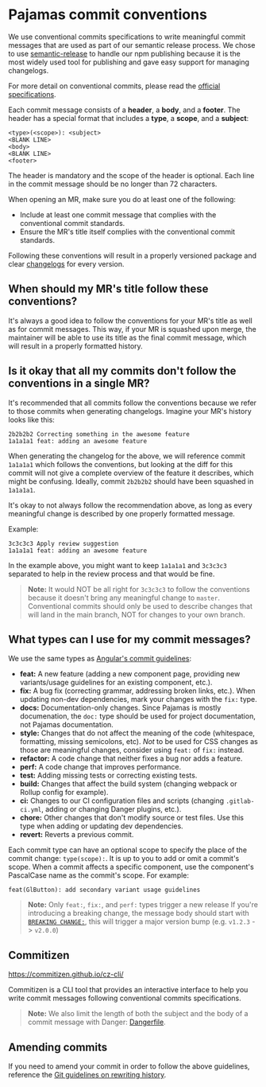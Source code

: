 # Pajamas commit conventions

We use conventional commits specifications to write meaningful commit messages that are used as part of our semantic release process. We chose to use [semantic-release](https://github.com/semantic-release/semantic-release) to handle our npm publishing because it is the most widely used tool for publishing and gave easy support for managing changelogs.

For more detail on conventional commits, please read the [official specifications](https://www.conventionalcommits.org/).

Each commit message consists of a **header**, a **body**, and a **footer**. The header has a special
format that includes a **type**, a **scope**, and a **subject**:

```plaintext
<type>(<scope>): <subject>
<BLANK LINE>
<body>
<BLANK LINE>
<footer>
```

The header is mandatory and the scope of the header is optional.
Each line in the commit message should be no longer than 72 characters.

When opening an MR, make sure you do at least one of the following:

- Include at least one commit message that complies with the conventional commit standards.
- Ensure the MR's title itself complies with the conventional commit standards.

Following these conventions will result in a properly versioned package and clear [changelogs](./CHANGELOG.md) for every version.

## When should my MR's title follow these conventions?

It's always a good idea to follow the conventions for your MR's title as well as for commit messages. This way, if your MR is squashed
upon merge, the maintainer will be able to use its title as the final commit message, which will result in a properly formatted history.

## Is it okay that all my commits don't follow the conventions in a single MR?

It's recommended that all commits follow the conventions because we refer to those commits when generating changelogs. Imagine your MR's
history looks like this:

```
2b2b2b2 Correcting something in the awesome feature
1a1a1a1 feat: adding an awesome feature
```

When generating the changelog for the above, we will reference commit `1a1a1a1` which follows the conventions, but looking at the diff
for this commit will not give a complete overview of the feature it describes, which might be confusing. Ideally, commit `2b2b2b2` should
have been squashed in `1a1a1a1`.

It's okay to not always follow the recommendation above, as long as every meaningful change is described by one properly formatted message.

Example:

```
3c3c3c3 Apply review suggestion
1a1a1a1 feat: adding an awesome feature
```

In the example above, you might want to keep `1a1a1a1` and `3c3c3c3` separated to help in the review process and that would be fine.

> **Note:** It would NOT be all right for `3c3c3c3` to follow the conventions because it doesn't bring any meaningful change to `master`.
> Conventional commits should only be used to describe changes that will land in the main branch, NOT for changes to your own branch.

## What types can I use for my commit messages?

We use the same types as [Angular's commit guidelines](https://github.com/angular/angular.js/blob/master/DEVELOPERS.md#type):

- **feat:** A new feature (adding a new component page, providing new variants/usage guidelines for an existing component, etc.).
- **fix:** A bug fix (correcting grammar, addressing broken links, etc.).
When updating non-dev dependencies, mark your changes with the `fix:` type.
- **docs:** Documentation-only changes. Since Pajamas is mostly documenation, the `doc:` type should be used for project documentation, not Pajamas documentation.
- **style:** Changes that do not affect the meaning of the code
(whitespace, formatting, missing semicolons, etc). _Not_ to be used for CSS changes as those are
meaningful changes, consider using `feat:` of `fix:` instead.
- **refactor:** A code change that neither fixes a bug nor adds a feature.
- **perf:** A code change that improves performance.
- **test:** Adding missing tests or correcting existing tests.
- **build:** Changes that affect the build system (changing webpack or Rollup config for example).
- **ci:** Changes to our CI configuration files and scripts
(changing `.gitlab-ci.yml`, adding or changing Danger plugins, etc.).
- **chore:** Other changes that don't modify source or test files. Use this type when adding or
updating dev dependencies.
- **revert:** Reverts a previous commit.

Each commit type can have an optional scope to specify the place of the commit change: `type(scope):`.
It is up to you to add or omit a commit's scope. When a commit affects a specific component, use the
component's PascalCase name as the commit's scope. For example:

```
feat(GlButton): add secondary variant usage guidelines
```

> **Note:** Only `feat:`, `fix:`, and `perf:` types trigger a new release
> If you're introducing a breaking change, the message body should start with [`BREAKING CHANGE:`](https://www.conventionalcommits.org/en/v1.0.0/#commit-message-with-description-and-breaking-change-footer),
> this will trigger a major version bump (e.g. `v1.2.3` -> `v2.0.0`)

## Commitizen

https://commitizen.github.io/cz-cli/

Commitizen is a CLI tool that provides an interactive interface to help you write commit messages following conventional commits specifications.

> **Note:** We also limit the length of both the subject and the body of a commit message with Danger: [Dangerfile](./danger/semantic-commit/Dangerfile).

## Amending commits

If you need to amend your commit in order to follow the above guidelines, reference the [Git guidelines on rewriting history](https://git-scm.com/book/en/v2/Git-Tools-Rewriting-History).
